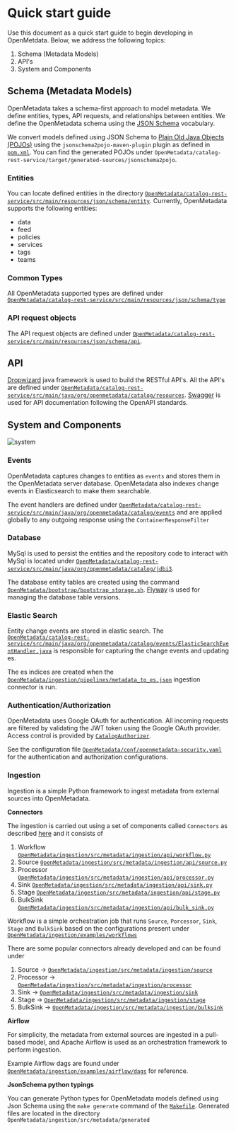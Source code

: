 # Quick start guide

Use this document as a quick start guide to begin developing in OpenMetdata. Below, we address the following topics:

1. Schema (Metadata Models)
2. API's 
3. System and Components

## Schema (Metadata Models)
OpenMetadata takes a schema-first approach to model metadata. We define entities, types, API requests, and relationships between entities. We define the OpenMetadata schema using the [JSON Schema](https://json-schema.org/) vocabulary.

We convert models defined using JSON Schema to [Plain Old Java Objects (POJOs)](https://www.jsonschema2pojo.org/) using the `jsonschema2pojo-maven-plugin` plugin as defined in [`pom.xml`](https://github.com/open-metadata/OpenMetadata/blob/16d8ba548d968c09e6634eefbd32c87c66996b90/catalog-rest-service/pom.xml#L395). You can find the generated POJOs under `OpenMetadata/catalog-rest-service/target/generated-sources/jsonschema2pojo`.

### Entities  
You can locate defined entities in the directory [`OpenMetadata/catalog-rest-service/src/main/resources/json/schema/entity`](https://github.com/open-metadata/OpenMetadata/tree/main/catalog-rest-service/src/main/resources/json/schema/entity). Currently, OpenMetadata supports the following entities:
- data
- feed
- policies
- services
- tags
- teams

### Common Types    
All OpenMetadata supported types are defined under [`OpenMetadata/catalog-rest-service/src/main/resources/json/schema/type`](https://github.com/open-metadata/OpenMetadata/tree/main/catalog-rest-service/src/main/resources/json/schema/type)

### API request objects  
The API request objects are defined under [`OpenMetadata/catalog-rest-service/src/main/resources/json/schema/api`](https://github.com/open-metadata/OpenMetadata/tree/main/catalog-rest-service/src/main/resources/json/schema/api).  


## API
[Dropwizard](https://www.dropwizard.io/) java framework is used to build the RESTful API's.  All the API's are defined under [`OpenMetadata/catalog-rest-service/src/main/java/org/openmetadata/catalog/resources`](https://github.com/open-metadata/OpenMetadata/tree/main/catalog-rest-service/src/main/java/org/openmetadata/catalog/resources). 
[Swagger](https://swagger.io/) is used for API documentation following the OpenAPI standards.


## System and Components
![system](https://user-images.githubusercontent.com/3944743/144579545-e51aa37e-93ed-4080-9f32-ce617029571f.png)

### Events  
OpenMetadata captures changes to entities as `events` and stores them in the OpenMetadata server database. OpenMetadata also indexes change events in Elasticsearch to make them searchable.

The event handlers are defined under [`OpenMetadata/catalog-rest-service/src/main/java/org/openmetadata/catalog/events`](https://github.com/open-metadata/OpenMetadata/tree/main/catalog-rest-service/src/main/java/org/openmetadata/catalog/events) and are applied globally to any outgoing response using the `ContainerResponseFilter`

### Database  
MySql is used to persist the entities and the repository code to interact with MySql is located under [`OpenMetadata/catalog-rest-service/src/main/java/org/openmetadata/catalog/jdbi3`](https://github.com/open-metadata/OpenMetadata/tree/main/catalog-rest-service/src/main/java/org/openmetadata/catalog/jdbi3).

The database entity tables are created using the command [`OpenMetadata/bootstrap/bootstrap_storage.sh`](https://github.com/open-metadata/OpenMetadata/blob/main/bootstrap/bootstrap_storage.sh). [Flyway](https://flywaydb.org/) is used for managing the database table versions.

### Elastic Search  
Entity change events are stored in elastic search. The [`OpenMetadata/catalog-rest-service/src/main/java/org/openmetadata/catalog/events/ElasticSearchEventHandler.java`](https://github.com/open-metadata/OpenMetadata/blob/main/catalog-rest-service/src/main/java/org/openmetadata/catalog/events/ElasticSearchEventHandler.java) is responsible for capturing the change events and updating es.

The es indices are created when the [`OpenMetadata/ingestion/pipelines/metadata_to_es.json`](https://github.com/open-metadata/OpenMetadata/blob/main/ingestion/pipelines/metadata_to_es.json) ingestion connector is run.

### Authentication/Authorization  
OpenMetadata uses Google OAuth for authentication. All incoming requests are filtered by validating the JWT token using the Google OAuth provider. Access control is provided by [`CatalogAuthorizer`](https://github.com/open-metadata/OpenMetadata/blob/main/catalog-rest-service/src/main/java/org/openmetadata/catalog/security/CatalogAuthorizer.java).

See the configuration file [`OpenMetadata/conf/openmetadata-security.yaml`](https://github.com/open-metadata/OpenMetadata/blob/main/conf/openmetadata-security.yaml) for the authentication and authorization configurations.

### Ingestion  
Ingestion is a simple Python framework to ingest metadata from external sources into OpenMetadata.

**Connectors**

The ingestion is carried out using a set of components called `Connectors` as described [here](https://docs.open-metadata.org/open-source-community/developer/build-a-connector#workflow) and it consists of

1. Workflow [`OpenMetadata/ingestion/src/metadata/ingestion/api/workflow.py`](https://github.com/open-metadata/OpenMetadata/blob/main/ingestion/src/metadata/ingestion/api/workflow.py)
2. Source [`OpenMetadata/ingestion/src/metadata/ingestion/api/source.py`](https://github.com/open-metadata/OpenMetadata/blob/main/ingestion/src/metadata/ingestion/api/source.py)
3. Processor [`OpenMetadata/ingestion/src/metadata/ingestion/api/processor.py`](https://github.com/open-metadata/OpenMetadata/blob/main/ingestion/src/metadata/ingestion/api/processor.py)
4. Sink [`OpenMetadata/ingestion/src/metadata/ingestion/api/sink.py`](https://github.com/open-metadata/OpenMetadata/blob/main/ingestion/src/metadata/ingestion/api/sink.py)
5. Stage [`OpenMetadata/ingestion/src/metadata/ingestion/api/stage.py`](https://github.com/open-metadata/OpenMetadata/blob/main/ingestion/src/metadata/ingestion/api/stage.py)
6. BulkSink [`OpenMetadata/ingestion/src/metadata/ingestion/api/bulk_sink.py`](https://github.com/open-metadata/OpenMetadata/blob/main/ingestion/src/metadata/ingestion/api/bulk_sink.py)

Workflow is a simple orchestration job that runs `Source`, `Porcessor`, `Sink`, `Stage` and `BulkSink` based on the configurations present under [`OpenMetadata/ingestion/examples/workflows`](https://github.com/open-metadata/OpenMetadata/tree/main/ingestion/examples/workflows)

There are some popular connectors already developed and can be found under

1. Source → [`OpenMetadata/ingestion/src/metadata/ingestion/source`](https://github.com/open-metadata/OpenMetadata/tree/main/ingestion/src/metadata/ingestion/source)
2. Processor → [`OpenMetadata/ingestion/src/metadata/ingestion/processor`](https://github.com/open-metadata/OpenMetadata/tree/main/ingestion/src/metadata/ingestion/processor)
3. Sink → [`OpenMetadata/ingestion/src/metadata/ingestion/sink`](https://github.com/open-metadata/OpenMetadata/tree/main/ingestion/src/metadata/ingestion/sink)
4. Stage → [`OpenMetadata/ingestion/src/metadata/ingestion/stage`](https://github.com/open-metadata/OpenMetadata/tree/main/ingestion/src/metadata/ingestion/stage)
5. BulkSink → [`OpenMetadata/ingestion/src/metadata/ingestion/bulksink`](https://github.com/open-metadata/OpenMetadata/tree/main/ingestion/src/metadata/ingestion/bulksink)

**Airflow**

For simplicity, the metadata from external sources are ingested in a pull-based model, and Apache Airflow is used as an orchestration framework to perform ingestion.

Example Airflow dags are found under [`OpenMetadata/ingestion/examples/airflow/dags`](https://github.com/open-metadata/OpenMetadata/tree/main/ingestion/examples/airflow/dags) for reference.

**JsonSchema python typings**

You can generate Python types for OpenMetadata models defined using Json Schema using the `make generate` command of the [`Makefile`](https://github.com/open-metadata/OpenMetadata/blob/main/Makefile). Generated files are located in the directory `OpenMetadata/ingestion/src/metadata/generated`